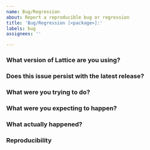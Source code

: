 ```yaml
---
name: Bug/Regression
about: Report a reproducible bug or regression
title: 'Bug/Regression [<package>]:'
labels: bug
assignees: ''

---
```


<!--
Please make sure you have answered all the following questions before submitting your issue!
-->

### What version of Lattice are you using?

### Does this issue persist with the latest release?

### What were you trying to do?

### What were you expecting to happen?

### What actually happened?

### Reproducibility

<!--
Please provide a short self-contained main.go that reproduces the issue, along with the go.mod and go.sum if necessary.
-->
